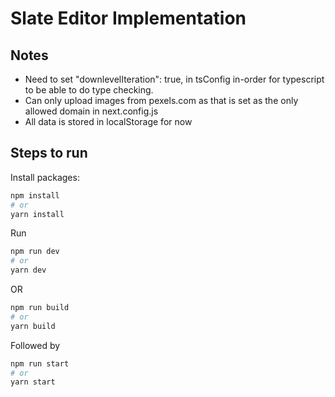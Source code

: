# Slate Editor Implementation

## Notes
- Need to set "downlevelIteration": true, in tsConfig in-order for typescript to be able to do type checking.
- Can only upload images from pexels.com as that is set as the only allowed domain in next.config.js
- All data is stored in localStorage for now

## Steps to run
Install packages:

```bash
npm install
# or
yarn install
```
Run 

```bash
npm run dev
# or
yarn dev
```
OR

```bash
npm run build 
# or
yarn build
```
Followed by

```bash
npm run start
# or
yarn start
```
